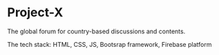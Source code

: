 # Project-X

The global forum for country-based discussions and contents.

The tech stack: HTML, CSS, JS, Bootsrap framework, Firebase platform
